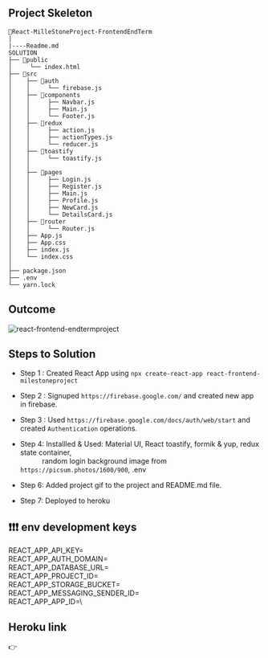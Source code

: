 ## Project Skeleton

```
📁React-MilleStoneProject-FrontendEndTerm 
|
|----Readme.md         
SOLUTION
├── 📁public 
│     └── index.html
├── 📁src 
│    ├── 📁auth 
│    │     └── firebase.js
│    ├── 📁components 
│    │     ├── Navbar.js
│    │     ├── Main.js
│    │     └── Footer.js
│    ├── 📁redux 
│    │     ├── action.js
│    │     ├── actionTypes.js 
│    │     └── reducer.js
│    ├── 📁toastify
│    │     └── toastify.js
│    │ 
│    ├── 📁pages 
│    │     ├── Login.js
│    │     ├── Register.js
│    │     ├── Main.js
│    │     ├── Profile.js 
│    │     ├── NewCard.js 
│    │     └── DetailsCard.js        
│    ├── 📁router
│    │     └── Router.js
│    ├── App.js
│    ├── App.css
│    ├── index.js
│    └── index.css
│
├── package.json
├── .env
└── yarn.lock
```

## Outcome

![react-frontend-endtermproject]()


## Steps to Solution

- Step 1 : Created React App using `npx create-react-app react-frontend-milestoneproject`

- Step 2 : Signuped `https://firebase.google.com/` and created new app in firebase.

- Step 3 : Used `https://firebase.google.com/docs/auth/web/start` and created `Authentication` operations.

- Step 4: Installled & Used: Material UI, React toastify, formik & yup, redux state container,\
  &nbsp;&nbsp;&nbsp;&nbsp;&nbsp;&nbsp;&nbsp;&nbsp;&nbsp;&nbsp;&nbsp;random login background image from `https://picsum.photos/1600/900`, .env 

- Step 6: Added project gif to the project and README.md file.

- Step 7: Deployed to heroku

## ❗❗❗ env development keys

REACT_APP_API_KEY=\
REACT_APP_AUTH_DOMAIN=\
REACT_APP_DATABASE_URL=\
REACT_APP_PROJECT_ID=\
REACT_APP_STORAGE_BUCKET=\
REACT_APP_MESSAGING_SENDER_ID=\
REACT_APP_APP_ID=\


## Heroku link
👉 


